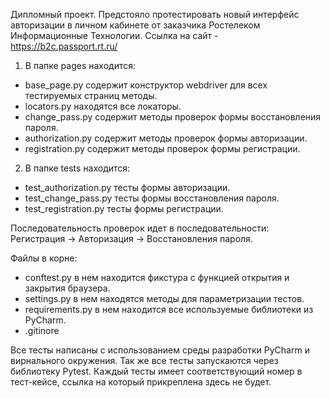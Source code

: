 Дипломный проект. 
Предстояло протестировать новый интерфейс авторизации в личном кабинете от заказчика Ростелеком Информационные Технологии. 
Ссылка на сайт - https://b2c.passport.rt.ru/

1. В папке pages находится:
- base_page.py содержит конструктор webdriver для всех тестируемых страниц методы.
- locators.py находятся все локаторы.
- change_pass.py содержит методы проверок формы восстановления пароля.
- authorization.py содержит методы проверок формы авторизации.
- registration.py содержит методы проверок формы регистрации.

2. В папке tests находится:
- test_authorization.py  тесты формы авторизации.
- test_change_pass.py  тесты формы восстановления пароля.
- test_registration.py  тесты формы регистрации.

Последовательность проверок идет в последовательности: Регистрация -> Авторизация -> Восстановления пароля. 

Файлы в корне:
- conftest.py в нем находится фикстура с функцией открытия и закрытия браузера.
- settings.py в нем находятся методы для параметризации тестов.
- requirements.py в нем находится все используемые библиотеки из PyCharm.
- .gitinore 

Все тесты написаны с использованием среды разработки PyCharm и вирнального окружения. Так же все тесты запускаются через библиотеку Pytest.
Каждый тесты имеет соответствующий номер в тест-кейсе, ссылка на который прикреплена здесь не будет.
